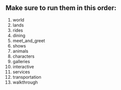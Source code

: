 ## Make sure to run them in this order:
1. world
2. lands
3. rides
4. dining
5. meet_and_greet
6. shows
7. animals
8. characters
9. galleries
10. interactive
11. services
12. transportation
13. walkthrough
